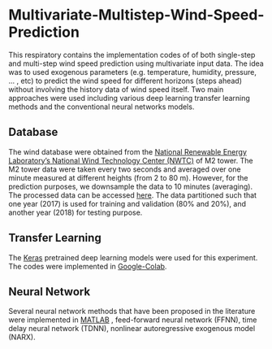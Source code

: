 # Multivariate-Multistep-Wind-Speed-Prediction

This respiratory contains the implementation codes of of both single-step and multi-step wind speed prediction using multivariate input data. The idea was to used exogenous parameters (e.g. temperature, humidity, pressure, ... , etc) to predict the wind speed for different horizons (steps ahead) without involving the history data of wind speed itself. Two main approaches were used including various deep learning transfer learning methods and the conventional neural networks models. 

## Database
The wind database were obtained from the [National Renewable Energy Laboratory’s National Wind Technology Center (NWTC)](https://midcdmz.nrel.gov/apps/sitehome.pl?site=NWTC)  of M2 tower. The M2 tower data were taken every two seconds and averaged over one minute measured at different heights (from 2 to 80 m). However, for the prediction purposes, we downsample the data to 10 minutes (averaging). The processed data can be accessed [here](https://drive.google.com/drive/folders/1xAwP9sya3SzadTEnIuKrHy0ycnwpnbiz?usp=sharing).
The data partitioned such that one year (2017) is used for training and validation (80% and 20%), and another year (2018) for testing purpose. 

## Transfer Learning
The [Keras](https://keras.io/api/applications/) pretrained deep learning models were used for this experiment. The codes were implemented in [Google-Colab](https://colab.research.google.com/notebooks/intro.ipynb#recent=true). 

## Neural Network
Several neural network methods that have been proposed in the literature were implemented in [MATLAB](https://www.mathworks.com/) , feed-forward neural network (FFNN), time delay neural network (TDNN), nonlinear autoregressive exogenous model (NARX).

